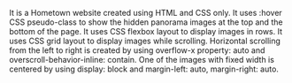 It is a Hometown website created using HTML and CSS only. 
It uses :hover CSS pseudo-class to show the hidden panorama images at the top and the bottom of the page. 
It uses CSS flexbox layout to display images in rows.
It uses CSS grid layout to display images while scrolling. 
Horizontal scrolling from the left to right is created by using overflow-x property: auto and overscroll-behavior-inline: contain. 
One of the images with fixed width is centered by using display: block and margin-left: auto, margin-right: auto. 